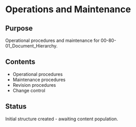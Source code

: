 # Operations and Maintenance

## Purpose
Operational procedures and maintenance for 00-80-01_Document_Hierarchy.

## Contents
- Operational procedures
- Maintenance procedures
- Revision procedures
- Change control

## Status
Initial structure created - awaiting content population.
